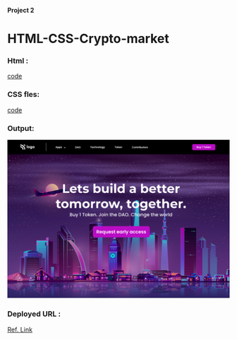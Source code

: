 **Project 2**
# HTML-CSS-Crypto-market

### Html :
[code](./index.html)

### CSS fles:
[code](./style.css)

### Output:
![Alter Text](./output.png)

### Deployed URL :
[Ref. Link](https://bright-wisp-a090cf.netlify.app/)